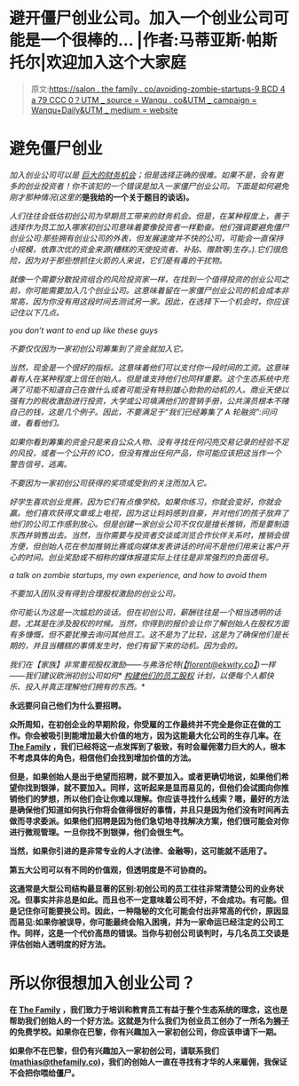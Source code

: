# 避开僵尸创业公司。加入一个创业公司可能是一个很棒的… |作者:马蒂亚斯·帕斯托尔|欢迎加入这个大家庭

> 原文:[https://salon . the family . co/avoiding-zombie-startups-9 BCD 4 a 79 CCC 0？UTM _ source = Wanqu . co&UTM _ campaign = Wanqu+Daily&UTM _ medium = website](https://salon.thefamily.co/avoiding-zombie-startups-9bcd4a79ccc0?utm_source=wanqu.co&utm_campaign=Wanqu+Daily&utm_medium=website)

# 避免僵尸创业

*加入创业公司可以是* [*巨大的财务机会*](/the-case-for-joining-a-startup-8611c36ab528)*；但是选择正确的很难。如果不是，会有更多的创业投资者！你不该犯的一个错误是加入一家僵尸创业公司。下面是如何避免刚才那种情况(这里的*[](https://www.youtube.com/watch?v=5k1VgCoZXt0)**是我给的一个关于题目的谈话)。**

*人们往往会低估初创公司为早期员工带来的财务机会。但是，在某种程度上，善于选择作为员工加入哪家初创公司意味着要像投资者一样勤奋。他们强调要避免僵尸创业公司:那些拥有创业公司的外表，但发展速度并不快的公司，可能会一直保持小规模，依靠次优的资金来源(糟糕的天使投资者、补贴、赠款等)生存。).它们很危险，因为对于那些想抓住火箭的人来说，它们是有毒的干扰物。*

*就像一个需要分散投资组合的风险投资家一样，在找到一个值得投资的创业公司之前，你可能需要加入几个创业公司。这意味着留在一家僵尸创业公司的机会成本非常高，因为你没有用这段时间去测试另一家。因此，在选择下一个机会时，你应该记住以下几点。*



*you don’t want to end up like these guys*



*不要仅仅因为一家初创公司筹集到了资金就加入它。*

*当然，现金是一个很好的指标。这意味着他们可以支付你一段时间的工资。这意味着有人在某种程度上信任创始人。但是谁支持他们也同样重要。这个生态系统中充满了可能不知道自己在做什么或者可能没有特别雄心勃勃的动机的人。商业天使以强有力的税收激励进行投资，大学或公司填满他们的营销手册，公共演员根本不赌自己的钱，这是几个例子。因此，不要满足于“我们已经筹集了 A 轮融资”:问问谁，看看他们。*

*如果你看到筹集的资金只是来自公众人物、没有寻找任何闪亮交易记录的经验不足的风投，或者一个公开的 ICO，但没有推出任何产品，你可能应该把这当作一个警告信号，逃离。*

*不要因为一家初创公司获得的奖项或受到的关注而加入它。*

*好学生喜欢创业竞赛，因为它们有点像学校。如果你练习，你就会变好，你就会赢。他们喜欢获得文章或上电视，因为这让妈妈感到自豪，并对他们的孩子放弃了他们的公司工作感到放心。但是创建一家创业公司不仅仅是擅长推销，而是要制造东西并销售出去。当然，当你需要与投资者交谈或浏览合作伙伴关系时，推销会很方便，但创始人花在参加推销比赛或向媒体发表讲话的时间不是他们用来让客户开心的时间。创业奖励或不相称的媒体报道实际上往往是非常强烈的负面信号。*



*a talk on zombie startups, my own experience, and how to avoid them*



*不要加入团队没有得到合理股权激励的创业公司。*

*你可能认为这是一次尴尬的谈话。但在初创公司，薪酬往往是一个相当透明的话题，尤其是在涉及股权的时候。当然，你得到的报价会让你了解创始人在股权方面有多慷慨，但不要犹豫去询问其他员工。这不是为了比较，这是为了确保他们是长期的，并且当糟糕的事情发生时，他们有留下来的动机。因为会的。*

**我们在*[](http://www.thefamily.co)**【家族】非常重视股权激励——与弗洛伦特(*[*【florent@ekwity.co】*](mailto:florent@ekwity.co)*)一样——我们建议欧洲初创公司如何* [*构建他们的员工股权*](/make-it-real-employee-ownership-4caff2309211) *计划，以便每个人都快乐、投入并真正理解他们拥有的东西。***

**永远要问自己他们为什么要招聘。**

**众所周知，在初创企业的早期阶段，你受雇的工作最终并不完全是你正在做的工作。你会被吸引到能增加最大价值的地方，因为这能最大化公司的生存几率。在 [The Family](http://www.thefamily.co) ，我们已经将这一点发挥到了极致，有时会雇佣潜力巨大的人，根本不考虑具体的角色，相信他们会找到增加价值的方法。**

**但是，如果创始人是出于绝望而招聘，就不要加入。或者更确切地说，如果他们希望你找到银弹，就不要加入。同样，这听起来是显而易见的，但他们会试图向你推销他们的梦想，所以他们会让你难以理解。你应该寻找什么线索？嗯，最好的方法是确保他们知道如何执行你将会做得很好的事情，并且只是因为他们没有时间再去做而寻求委派。如果他们招聘是因为他们急切地寻找解决方案，他们很可能会对你进行微观管理。一旦你找不到银弹，他们会很生气。**

**当然，如果你引进的是非常专业的人才(法律、金融等)，这可能就不适用了。**

**第五大公司可以有不同的价值观，但透明度是不可协商的。**

**这通常是大型公司结构最显著的区别:初创公司的员工往往非常清楚公司的业务状况。但事实并非总是如此。而且也不一定意味着公司不好，不会成功。有可能。但是记住你可能要换公司。因此，一种隐秘的文化可能会付出非常高的代价，原因显而易见:如果你被误导，你可能最终会陷入困境，并为一家命运已经注定的公司工作。同样，这是一个代价高昂的错误。当你与初创公司谈判时，与几名员工交谈是评估创始人透明度的好方法。**

# **所以你很想加入创业公司？**

**在 [The Family](http://www.thefamily.co) ，我们致力于培训和教育员工有益于整个生态系统的理念，这也是帮助我们创始人的一个好方法。这就是为什么我们为创业员工创办了一所名为[狮子](https://joinlion.co)的免费学校。如果你在巴黎，你有兴趣加入一家初创公司，你应该申请下一期。**

**如果你不在巴黎，但仍有兴趣加入一家初创公司，请联系我们([mathias@thefamily.co](mailto:mathias@thefamily.co))，我们的创始人一直在寻找有才华的人来雇佣，我保证不会把你喂给僵尸。**
